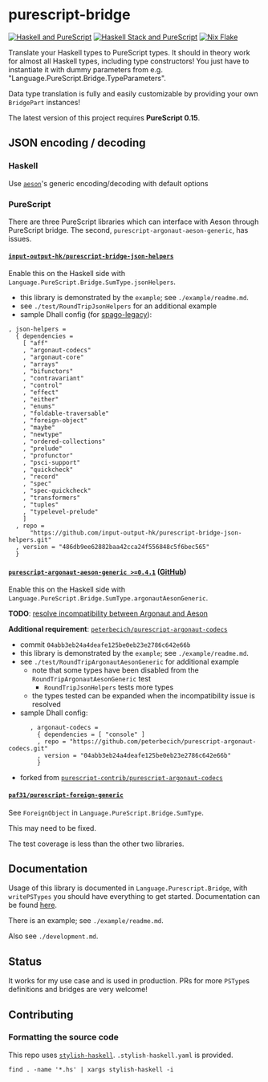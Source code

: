 # purescript-bridge
[![Haskell and PureScript](https://github.com/eskimor/purescript-bridge/actions/workflows/haskell-and-purescript.yml/badge.svg)](https://github.com/eskimor/purescript-bridge/actions/workflows/haskell-and-purescript.yml)
[![Haskell Stack and PureScript](https://github.com/eskimor/purescript-bridge/actions/workflows/stack.yml/badge.svg)](https://github.com/eskimor/purescript-bridge/actions/workflows/stack.yml)
[![Nix Flake](https://github.com/eskimor/purescript-bridge/actions/workflows/nix-flake.yml/badge.svg)](https://github.com/eskimor/purescript-bridge/actions/workflows/nix-flake.yml)

Translate your Haskell types to PureScript types. It should in theory work for almost all Haskell types, including type constructors!
You just have to instantiate it with dummy parameters from e.g. "Language.PureScript.Bridge.TypeParameters".

Data type translation is fully and easily customizable by providing your own `BridgePart` instances!

The latest version of this project requires **PureScript 0.15**.

## JSON encoding / decoding
### Haskell
Use [`aeson`](http://hackage.haskell.org/package/aeson)'s generic encoding/decoding with default options

### PureScript
There are three PureScript libraries which can interface with Aeson through PureScript bridge. The second, `purescript-argonaut-aeson-generic`, has issues.

#### [`input-output-hk/purescript-bridge-json-helpers`](https://github.com/input-output-hk/purescript-bridge-json-helpers.git)

Enable this on the Haskell side with `Language.PureScript.Bridge.SumType.jsonHelpers`.


* this library is demonstrated by the `example`; see `./example/readme.md`.
* see `./test/RoundTripJsonHelpers` for an additional example
* sample Dhall config (for [spago-legacy](https://github.com/purescript/spago-legacy)):
```
, json-helpers =
  { dependencies =
    [ "aff"
    , "argonaut-codecs"
    , "argonaut-core"
    , "arrays"
    , "bifunctors"
    , "contravariant"
    , "control"
    , "effect"
    , "either"
    , "enums"
    , "foldable-traversable"
    , "foreign-object"
    , "maybe"
    , "newtype"
    , "ordered-collections"
    , "prelude"
    , "profunctor"
    , "psci-support"
    , "quickcheck"
    , "record"
    , "spec"
    , "spec-quickcheck"
    , "transformers"
    , "tuples"
    , "typelevel-prelude"
    ]
  , repo =
      "https://github.com/input-output-hk/purescript-bridge-json-helpers.git"
  , version = "486db9ee62882baa42cca24f556848c5f6bec565"
  }
```
#### [`purescript-argonaut-aeson-generic >=0.4.1`](https://pursuit.purescript.org/packages/purescript-argonaut-aeson-generic/0.4.1) ([GitHub](https://github.com/coot/purescript-argonaut-aeson-generic))

Enable this on the Haskell side with `Language.PureScript.Bridge.SumType.argonautAesonGeneric`.

**TODO**: [resolve incompatibility between Argonaut and Aeson](https://github.com/purescript-contrib/purescript-argonaut-codecs/issues/115)

**Additional requirement**: [`peterbecich/purescript-argonaut-codecs`](https://github.com/peterbecich/purescript-argonaut-codecs.git)
* commit `04abb3eb24a4deafe125be0eb23e2786c642e66b`
* this library is demonstrated by the `example`; see `./example/readme.md`.
* see `./test/RoundTripArgonautAesonGeneric` for additional example
  * note that some types have been disabled from the `RoundTripArgonautAesonGeneric` test
    * `RoundTripJsonHelpers` tests more types
  * the types tested can be expanded when the incompatibility issue is resolved
* sample Dhall config:
```
      , argonaut-codecs =
        { dependencies = [ "console" ]
        , repo = "https://github.com/peterbecich/purescript-argonaut-codecs.git"
        , version = "04abb3eb24a4deafe125be0eb23e2786c642e66b"
        }
```
* forked from [`purescript-contrib/purescript-argonaut-codecs`](https://github.com/purescript-contrib/purescript-argonaut-codecs)

#### [`paf31/purescript-foreign-generic`](https://github.com/paf31/purescript-foreign-generic)

See `ForeignObject` in `Language.PureScript.Bridge.SumType`.

This may need to be fixed.

The test coverage is less than the other two libraries.

## Documentation

Usage of this library is documented in `Language.Purescript.Bridge`, with `writePSTypes` you should have everything to get started. Documentation can be found [here](https://www.stackage.org/nightly/package/purescript-bridge).

There is an example; see `./example/readme.md`.

Also see `./development.md`.

## Status

It works for my use case and is used in production. PRs for more `PSType`s definitions and bridges are very welcome! 

## Contributing

### Formatting the source code

This repo uses [`stylish-haskell`](https://github.com/haskell/stylish-haskell). `.stylish-haskell.yaml` is provided.
```
find . -name '*.hs' | xargs stylish-haskell -i
```
